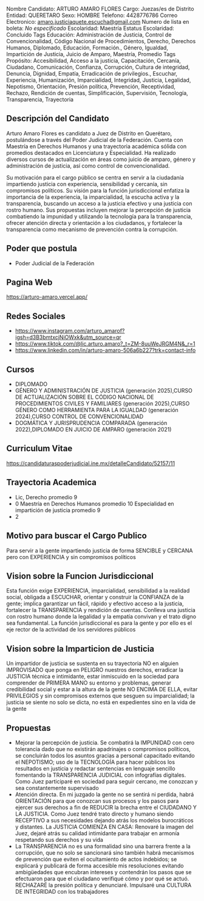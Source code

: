 Nombre Candidato: ARTURO AMARO FLORES
Cargo: Juezas/es de Distrito
Entidad: QUERETARO
Sexo: HOMBRE
Telefono: 4428776786
Correo Electronico: amaro.justiciaquete.escucha@gmail.com
Numero de lista en boleta: *No especificado*
Escolaridad: Maestría
Estatus Escolaridad: Concluido
Tags Educación: Administración de Justicia, Control de Convencionalidad, Código Nacional de Procedimientos, Derecho, Derechos Humanos, Diplomado, Educación, Formación., Género, Igualdad, Impartición de Justicia, Juicio de Amparo, Maestría, Promedio
Tags Propósito: Accesibilidad, Acceso a la justicia, Capacitación, Cercanía, Ciudadano, Comunicación, Confianza, Corrupción, Cultura de integridad, Denuncia, Dignidad, Empatía, Erradicación de privilegios., Escuchar, Experiencia, Humanización, Imparcialidad, Integridad, Justicia, Legalidad, Nepotismo, Orientación, Presión política, Prevención, Receptividad, Rechazo, Rendición de cuentas, Simplificación, Supervisión, Tecnología, Transparencia, Trayectoria


## Descripción del Candidato 

Arturo Amaro Flores es candidato a Juez de Distrito en Querétaro, postulándose a través del Poder Judicial de la Federación. Cuenta con Maestría en Derechos Humanos y una trayectoria académica sólida con promedios destacados en Licenciatura y Especialidad. Ha realizado diversos cursos de actualización en áreas como juicio de amparo, género y administración de justicia, así como control de convencionalidad.

Su motivación para el cargo público se centra en servir a la ciudadanía impartiendo justicia con experiencia, sensibilidad y cercanía, sin compromisos políticos. Su visión para la función jurisdiccional enfatiza la importancia de la experiencia, la imparcialidad, la escucha activa y la transparencia, buscando un acceso a la justicia efectivo y una justicia con rostro humano.  Sus propuestas incluyen mejorar la percepción de justicia combatiendo la impunidad y utilizando la tecnología para la transparencia, ofrecer atención directa y orientación a los ciudadanos, y fortalecer la transparencia como mecanismo de prevención contra la corrupción.


## Poder que postula

- Poder Judicial de la Federación


## Pagina Web

https://arturo-amaro.vercel.app/


## Redes Sociales

- https://www.instagram.com/arturo_amarof?igsh=d3B3bmtxcjNiOWxk&utm_source=qr
- https://www.tiktok.com/@lic.arturo.amaro?_t=ZM-8uuWeJRGM4N&_r=1
- https://www.linkedin.com/in/arturo-amaro-506a6b227?trk=contact-info


## Cursos

- DIPLOMADO
- GÉNERO Y ADMINISTRACIÓN DE JUSTICIA (generación 2025),CURSO DE ACTUALIZACIÓN SOBRE EL CÓDIGO NACIONAL DE PROCEDIMIENTOS CIVILES Y FAMILIARES (generación 2025),CURSO GÉNERO COMO HERRAMIENTA PARA LA IGUALDAD (generación 2024),CURSO CONTROL DE CONVENCIONALIDAD
- DOGMÁTICA Y JURISPRUDENCIA COMPARADA (generación 2022),DIPLOMADO EN JUICIO DE AMPARO (generación 2021)


## Curriculum Vitae

https://candidaturaspoderjudicial.ine.mx/detalleCandidato/52157/11


## Trayectoria Academica

- Lic, Derecho promedio 9
- 0 Maestría en Derechos Humanos promedio 10 Especialidad en impartición de justicia promedio 9
- 2


## Motivo para buscar el Cargo Publico

Para servir a la gente impartiendo justicia de forma SENCIBLE y CERCANA pero con EXPERIENCIA y sin compromisos políticos


## Vision sobre la Funcion Jurisdiccional

Esta función exige EXPERIENCIA, imparcialidad, sensibilidad a la realidad social, obligada a ESCUCHAR, orientar y construir la CONFIANZA de la gente; implica garantizar un fácil, rápido y efectivo acceso a la justicia, fortalecer la TRANSPARENCIA y rendición de cuentas. Conlleva una justicia con rostro humano donde la legalidad y la empatía convivan y el trato digno sea fundamental. La función jurisdiccional es para la gente y por ello es el eje rector de la actividad de los servidores públicos


## Vision sobre la Imparticion de Justicia

Un impartidor de justicia se sustenta en su trayectoria NO en alguien IMPROVISADO que ponga en PELIGRO nuestros derechos, erradicar la JUSTICIA técnica e intimidante, estar inmiscuido en la sociedad para comprender de PRIMERA MANO su entorno y problemas, generar credibilidad social y estar a la altura de la gente NO ENCIMA DE ELLA, evitar PRIVILEGIOS y sin compromisos externos que sesguen su imparcialidad; la justicia se siente no solo se dicta, no está en expedientes sino en la vida de la gente


## Propuestas

- Mejorar la percepción de justicia. Se combatirá la IMPUNIDAD con cero tolerancia dado que no existirán apadrinajes o compromisos políticos, se concluirán todos los asuntos gracias a personal capacitado evitando el NEPOTISMO; uso de la TECNOLOGÍA para hacer públicos los resultados en justicia y redactar sentencias en lenguaje sencillo fomentando la TRANSPARENCIA JUDICIAL con infografías digitales. Como Juez participaré en sociedad para seguir cercano, me conozcan y sea constantemente supervisado
- Atención directa. En mi juzgado la gente no se sentirá ni perdida, habrá ORIENTACIÓN para que conozcan sus procesos y los pasos para ejercer sus derechos a fin de REDUCIR la brecha entre el CIUDADANO Y LA JUSTICIA. Como Juez tendré trato directo y humano siendo RECEPTIVO a sus necesidades dejando atrás los modelos burocráticos y distantes. La JUSTICIA COMIENZA EN CASA: Renovaré la imagen del Juez, dejaré atrás su calidad intimidante para trabajar en armonía respetando sus derechos y su vida
- La TRANSPARENCIA no es una formalidad sino una barrera frente a la corrupción, que no solo se sancionará sino también habrá mecanismos de prevención que eviten el ocultamiento de actos indebidos; se explicará y publicará de forma accesible mis resoluciones evitando ambigüedades que encubran intereses y contendrán los pasos que se efectuaron para que el ciudadano verifiqué cómo y por qué se actuó. RECHAZARÉ la presión política y denunciaré. Impulsaré una CULTURA DE INTEGRIDAD con los trabajadores

